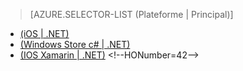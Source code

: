 ﻿> [AZURE.SELECTOR-LIST (Plateforme | Principal)]
- [(iOS | .NET)](/fr-fr/documentation/articles/mobile-services-dotnet-backend-ios-adal-sso-authentication/)
- [(Windows Store c# | .NET)](/fr-fr/documentation/articles/mobile-services-windows-store-dotnet-adal-sso-authentication/)
- [(IOS Xamarin | .NET)](/fr-fr/documentation/articles/mobile-services-dotnet-backend-xamarin-ios-adal-sso-authentication/)
\<!--HONumber=42-->

